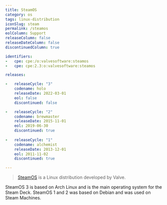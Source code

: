 ```yaml
---
title: SteamOS
category: os
tags: linux-distribution
iconSlug: steam
permalink: /steamos
eolColumn: Support
releaseColumn: false
releaseDateColumn: false
discontinuedColumn: true

identifiers:
-   cpe: cpe:/o:valvesoftware:steamos
-   cpe: cpe:2.3:o:valvesoftware:steamos

releases:

-   releaseCycle: "3"
    codename: holo
    releaseDate: 2022-03-01
    eol: false
    discontinued: false

-   releaseCycle: "2"
    codename: brewmaster
    releaseDate: 2015-11-01
    eol: 2019-06-30
    discontinued: true
    
-   releaseCycle: "1"
    codename: alchemist
    releaseDate: 2013-12-01
    eol: 2011-11-02
    discontinued: true

---
```


> [SteamOS](https://store.steampowered.com/steamos) is a Linux distribution developed by Valve.

SteamOS 3 is based on Arch Linux and is the main operating system for the Steam Deck.
SteamOS 1 and 2 was based on Debian and was used on Steam Machines.
